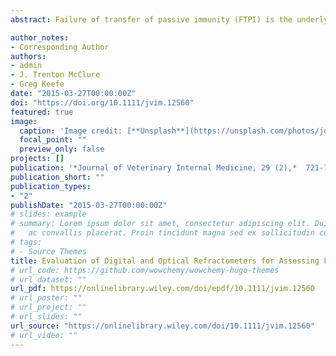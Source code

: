 ```yaml
---
abstract: Failure of transfer of passive immunity (FTPI) is the underlying predisposing risk factor for most early losses in dairy calves. Refractometers, either optical or digital, can be used to assess FTPI as a part of calf health monitoring program on dairy operations. To evaluate the performance of and differences between digital Brix and optical refractometers for assessing FTPI in dairy calves. Two hundred Holstein calves from 1 to 11 days of age. A cross‐sectional study was designed to measure serum IgG concentration by radial immunodiffusion (RID) assay, digital Brix and optical refractometers. The correlation coefficients (*r*) between the 2 refractometers were plotted against each other and against the measured IgG concentration from RID. The Se, Sp, and accuracy of digital Brix and optical refractometers for assessing FTPI using previously recommended cut‐offs were calculated. A receiver operating characteristic curve was created and used to identify the optimal cut‐off for this dataset.The RID IgG concentration was positively correlated with digital Brix (*r* = 0.79) and optical (*r* = 0.74) refractometers. The best combination of Se (85.5%), Sp (82.8%), and accuracy (83.5%) of digital Brix refractometer was at 8.3%Brix. For optical refractometer, the best combination of Se (80%), Sp (80.7%), and accuracy (80.5%) was at 5.5 g/dL. Conclusions, both refractometers exhibited utility in assessing FTPI in dairy calves.

author_notes:
- Corresponding Author
authors:
- admin
- J. Trenton McClure
- Greg Keefe
date: "2015-03-27T00:00:00Z"
doi: "https://doi.org/10.1111/jvim.12560"
featured: true
image:
  caption: 'Image credit: [**Unsplash**](https://unsplash.com/photos/jdD8gXaTZsc)'
  focal_point: ""
  preview_only: false
projects: []
publication: '*Journal of Veterinary Internal Medicine, 29 (2),*  721-726'
publication_short: ""
publication_types:
- "2"
publishDate: "2015-03-27T00:00:00Z"
# slides: example
# summary: Lorem ipsum dolor sit amet, consectetur adipiscing elit. Duis posuere tellus
#   ac convallis placerat. Proin tincidunt magna sed ex sollicitudin condimentum.
# tags:
# - Source Themes
title: Evaluation of Digital and Optical Refractometers for Assessing Failure of Transfer of Passive Immunity in Dairy Calves
# url_code: https://github.com/wowchemy/wowchemy-hugo-themes
# url_dataset: ""
url_pdf: https://onlinelibrary.wiley.com/doi/epdf/10.1111/jvim.12560
# url_poster: ""
# url_project: ""
# url_slides: ""
url_source: "https://onlinelibrary.wiley.com/doi/10.1111/jvim.12560"
# url_video: ""
---
```

